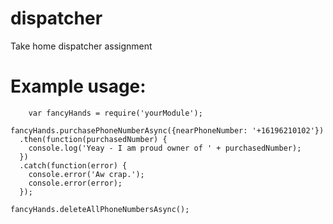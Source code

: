 # dispatcher
Take home dispatcher assignment
		
# Example usage: 
		
		var fancyHands = require('yourModule');
    
    fancyHands.purchasePhoneNumberAsync({nearPhoneNumber: '+16196210102'})
      .then(function(purchasedNumber) {
        console.log('Yeay - I am proud owner of ' + purchasedNumber);
      })
      .catch(function(error) {
        console.error('Aw crap.');
        console.error(error);
      });
    
    fancyHands.deleteAllPhoneNumbersAsync();  